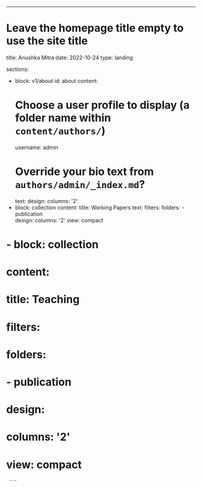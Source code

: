 ---
# Leave the homepage title empty to use the site title
title: Anushka Mitra
date: 2022-10-24
type: landing

sections:
  - block: v1/about
    id: about
    content:
      # Choose a user profile to display (a folder name within `content/authors/`)
      username: admin
      # Override your bio text from `authors/admin/_index.md`?
      text:
      design:
      columns: '2'
  - block: collection
    content:
      title: Working Papers
      text: 
      filters:
        folders:
          - publication  
    design:
      columns: '2'
      view: compact
      
#  - block: collection
#    content:
#      title: Teaching
#      filters:
#        folders:
#          - publication
#    design:
#      columns: '2'
#      view: compact
     ---
